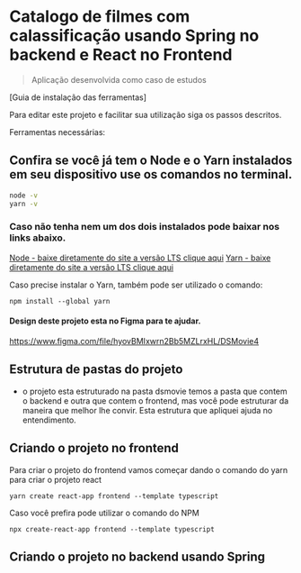 # Catalogo de filmes com calassificação usando Spring no backend e React no Frontend

> Aplicação desenvolvida como caso de estudos

[Guia de instalação das ferramentas]

Para editar este projeto e facilitar sua utilização siga os passos descritos.

Ferramentas necessárias:

## Confira se você já tem o Node e o Yarn instalados em seu dispositivo use os comandos no terminal.

```bash
node -v
yarn -v
```
### Caso não tenha nem um dos dois instalados pode baixar nos links abaixo.

[Node - baixe diretamente do site a versão LTS clique aqui](https://nodejs.org/en/)
[Yarn  - baixe diretamente do site a versão LTS clique aqui](https://yarnpkg.com/cli/install)

Caso precise instalar o Yarn, também pode ser utilizado o comando:

```
npm install --global yarn
```
#### Design deste projeto esta no Figma para te ajudar.

https://www.figma.com/file/hyovBMIxwrn2Bb5MZLrxHL/DSMovie4

## Estrutura de pastas do projeto

- o projeto esta estruturado na pasta dsmovie temos a pasta que contem o backend e outra que contem o frontend, mas você pode estruturar da maneira que melhor lhe convir. Esta estrutura que apliquei ajuda no entendimento.

## Criando o projeto no frontend

Para criar o projeto do frontend vamos começar dando o comando do yarn para criar o projeto react

```
yarn create react-app frontend --template typescript
```
Caso você prefira pode utilizar o comando do NPM

```
npx create-react-app frontend --template typescript
```
## Criando o projeto no backend usando Spring




